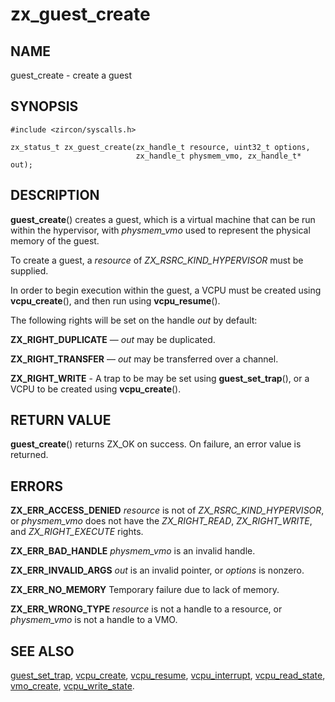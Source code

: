 # zx_guest_create

## NAME

guest_create - create a guest

## SYNOPSIS

```
#include <zircon/syscalls.h>

zx_status_t zx_guest_create(zx_handle_t resource, uint32_t options,
                            zx_handle_t physmem_vmo, zx_handle_t* out);
```

## DESCRIPTION

**guest_create**() creates a guest, which is a virtual machine that can be run
within the hypervisor, with *physmem_vmo* used to represent the physical memory
of the guest.

To create a guest, a *resource* of *ZX_RSRC_KIND_HYPERVISOR* must be supplied.

In order to begin execution within the guest, a VCPU must be created using
**vcpu_create**(), and then run using **vcpu_resume**().

The following rights will be set on the handle *out* by default:

**ZX_RIGHT_DUPLICATE** — *out* may be duplicated.

**ZX_RIGHT_TRANSFER** — *out* may be transferred over a channel.

**ZX_RIGHT_WRITE** - A trap to be may be set using **guest_set_trap**(), or a
VCPU to be created using **vcpu_create**().

## RETURN VALUE

**guest_create**() returns ZX_OK on success. On failure, an error value is
returned.

## ERRORS

**ZX_ERR_ACCESS_DENIED** *resource* is not of *ZX_RSRC_KIND_HYPERVISOR*, or
*physmem_vmo* does not have the *ZX_RIGHT_READ*, *ZX_RIGHT_WRITE*, and
*ZX_RIGHT_EXECUTE* rights.

**ZX_ERR_BAD_HANDLE** *physmem_vmo* is an invalid handle.

**ZX_ERR_INVALID_ARGS** *out* is an invalid pointer, or *options* is nonzero.

**ZX_ERR_NO_MEMORY** Temporary failure due to lack of memory.

**ZX_ERR_WRONG_TYPE** *resource* is not a handle to a resource, or *physmem_vmo*
is not a handle to a VMO.

## SEE ALSO

[guest_set_trap](guest_set_trap.md),
[vcpu_create](vcpu_create.md),
[vcpu_resume](vcpu_resume.md),
[vcpu_interrupt](vcpu_interrupt.md),
[vcpu_read_state](vcpu_read_state.md),
[vmo_create](vmo_create.md),
[vcpu_write_state](vcpu_write_state.md).
